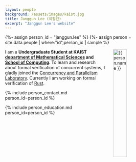 ```yaml
---
layout: people
background: /assets/images/kaist.jpg
title: Janggun Lee (이장건)
excerpt: "Janggun Lee's website"
---
```


{%- assign person_id = "janggun.lee" %}
{%- assign person = site.data.people | where:"id",person_id | sample %}

<img align="right" style="width: 30%; padding-left: 3%;" src="{{ site.baseurl }}/assets/images/people/janggun.lee.jpg" alt="{{ person.name }}">

I am a **Undergraduate Student at KAIST [department of Mathematical Sciences](https://mathsci.kaist.ac.kr) and [School of Computing](https://cs.kaist.ac.kr)**. To learn and research about formal verification of concurrent systems, I gladly joined the [Concurrency and Parallelism Laboratory](https://cp.kaist.ac.kr). Currently I am working on formal verification of [Rust](https://www.rust-lang.org).


{% include person_contact.md person_id=person_id %}


{% include person_education.md person_id=person_id %}
